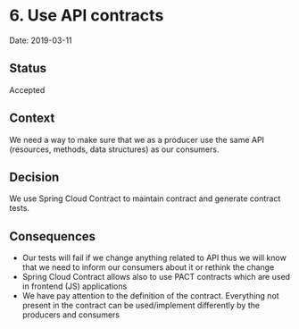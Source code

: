 # 6. Use API contracts

Date: 2019-03-11

## Status

Accepted

## Context

We need a way to make sure that we as a producer use the same API (resources, methods, data structures) as our consumers.

## Decision

We use Spring Cloud Contract to maintain contract and generate contract tests.

## Consequences

- Our tests will fail if we change anything related to API thus we will know that we need to inform our consumers about it or rethink the change
- Spring Cloud Contract allows also to use PACT contracts which are used in frontend (JS) applications
- We have pay attention to the definition of the contract. Everything not present in the contract can be used/implement differently by the producers and consumers



